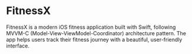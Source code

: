 # FitnessX
FitnessX is a modern iOS fitness application built with Swift, following MVVM-C (Model-View-ViewModel-Coordinator) architecture pattern. The app helps users track their fitness journey with a beautiful, user-friendly interface.
